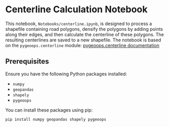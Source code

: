 # Centerline Calculation Notebook

This notebook, `Notebooks/centerline.ipynb`, is designed to process a shapefile containing road polygons, densify the polygons by adding points along their edges, and then calculate the centerline of these polygons. The resulting centerlines are saved to a new shapefile. The notebook is based on the `pygeoops.centerline` module: [pygeoops.centerline documentation](https://pygeoops.readthedocs.io/en/stable/api/pygeoops.centerline.html)

## Prerequisites

Ensure you have the following Python packages installed:
- `numpy`
- `geopandas`
- `shapely`
- `pygeoops`

You can install these packages using pip:
```sh
pip install numpy geopandas shapely pygeoops
